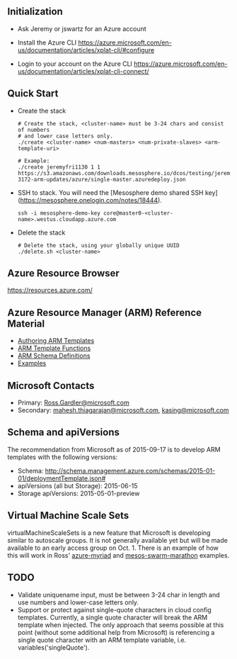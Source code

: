 ## Initialization
- Ask Jeremy or jswartz for an Azure account

- Install the Azure CLI
https://azure.microsoft.com/en-us/documentation/articles/xplat-cli/#configure

- Login to your account on the Azure CLI
https://azure.microsoft.com/en-us/documentation/articles/xplat-cli-connect/


## Quick Start

- Create the stack

  ```
  # Create the stack, <cluster-name> must be 3-24 chars and consist of numbers
  # and lower case letters only.
  ./create <cluster-name> <num-masters> <num-private-slaves> <arm-template-uri>

  # Example:
  ./create jeremyfri1130 1 1 https://s3.amazonaws.com/downloads.mesosphere.io/dcos/testing/jeremy/dcos-3172-arm-updates/azure/single-master.azuredeploy.json
  ```

- SSH to stack. You will need the [Mesosphere demo shared SSH key]
  (https://mesosphere.onelogin.com/notes/18444).

  ```
  ssh -i mesosphere-demo-key core@master0-<cluster-name>.westus.cloudapp.azure.com
  ```

- Delete the stack

  ```
  # Delete the stack, using your globally unique UUID
  ./delete.sh <cluster-name>
  ```

## Azure Resource Browser

https://resources.azure.com/

## Azure Resource Manager (ARM) Reference Material

* [Authoring ARM Templates](https://azure.microsoft.com/en-us/documentation/articles/resource-group-authoring-templates/)
* [ARM Template Functions](https://azure.microsoft.com/en-us/documentation/articles/resource-group-template-functions/)
* [ARM Schema Definitions](https://github.com/Azure/azure-resource-manager-schemas/tree/master/schemas)
* [Examples](https://github.com/azure/azure-quickstart-templates)

## Microsoft Contacts

* Primary: Ross.Gardler@microsoft.com
* Secondary: mahesh.thiagarajan@microsoft.com, kasing@microsoft.com

## Schema and apiVersions

The recommendation from Microsoft as of 2015-09-17 is to develop ARM templates
with the following versions:

* Schema: http://schema.management.azure.com/schemas/2015-01-01/deploymentTemplate.json#
* apiVersions (all but Storage): 2015-06-15
* Storage apiVersions: 2015-05-01-preview

## Virtual Machine Scale Sets

virtualMachineScaleSets is a new feature that Microsoft is developing similar
to autoscale groups. It is not generally available yet but will be made
available to an early access group on Oct. 1. There is an example of how this
will work in Ross' [azure-myriad](https://github.com/gbowerman/azure-myriad/)
and
[mesos-swarm-marathon](https://github.com/gbowerman/azure-quickstart-templates/tree/master/mesos-swarm-marathon)
examples.

## TODO

* Validate uniquename input, must be between 3-24 char in length and use numbers
  and lower-case letters only.
* Support or protect against single-quote characters in cloud config templates.
  Currently, a single quote character will break the ARM template when injected.
  The only approach that seems possible at this point (without some additional
  help from Microsoft) is referencing a single quote character with an ARM
  template variable, i.e. variables('singleQuote').
